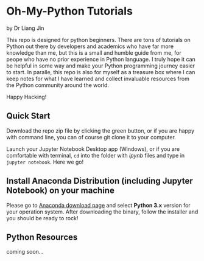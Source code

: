 # Oh-My-Python Tutorials
by Dr Liang Jin

This repo is designed for python beginners. There are tons of tutorials on Python out there by developers and academics who have far more knowledge than me, but this is a small and humble guide from me, for peope who have no prior experience in Python language. I truly hope it can be helpful in some way and make your Python programming journey easier to start. In paralle, this repo is also for myself as a treasure box where I can keep notes for what I have learned and collect invaluable resources from the Python community around the world.

Happy Hacking!

## Quick Start
Download the repo zip file by clicking the green button, or if you are happy with command line, you can of course git clone it to your computer.

Launch your Jupyter Notebook Desktop app (Windows), or if you are comfortable with terminal, `cd` into the folder with *ipynb* files and type in `jupyter notebook`. Here we go!

## Install Anaconda Distribution (including Jupyter Notebook) on your machine
Please go to [Anaconda download page](https://www.anaconda.com/download/) and select **Python 3.x** version for your operation system.
After downloading the binary, follow the installer and you should be ready to rock!

## Python Resources
coming soon...

